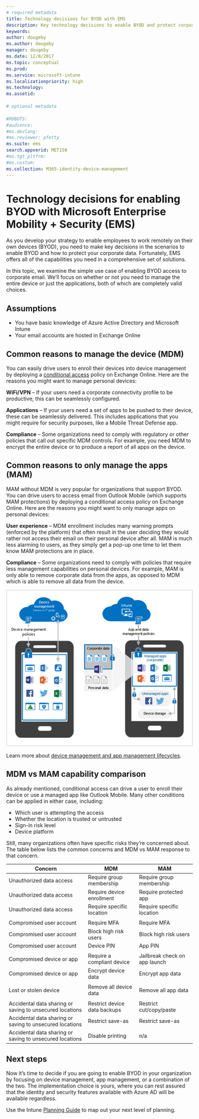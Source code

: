 ```yaml
---
# required metadata
title: Technology decisions for BYOD with EMS
description: Key technology decisions to enable BYOD and protect corporate data with Microsoft Enterprise Mobility + Security.
keywords:
author: dougeby
ms.author: dougeby
manager: dougeby
ms.date: 12/8/2017
ms.topic: conceptual
ms.prod:
ms.service: microsoft-intune
ms.localizationpriority: high
ms.technology:
ms.assetid:

# optional metadata

#ROBOTS:
#audience:
#ms.devlang:
#ms.reviewer: pfetty
ms.suite: ems
search.appverid: MET150
#ms.tgt_pltfrm:
#ms.custom:
ms.collection: M365-identity-device-management
---
```


# Technology decisions for enabling BYOD with Microsoft Enterprise Mobility + Security (EMS)

As you develop your strategy to enable employees to work remotely on their own devices (BYOD), you need to make key decisions in the scenarios to enable BYOD and how to protect your corporate data. Fortunately, EMS offers all of the capabilities you need in a comprehensive set of solutions.  

In this topic, we examine the simple use case of enabling BYOD access to corporate email. We’ll focus on whether or not you need to manage the entire device or just the applications, both of which are completely valid choices.

## Assumptions
* You have basic knowledge of Azure Active Directory and Microsoft Intune
* Your email accounts are hosted in Exchange Online

## Common reasons to manage the device (MDM)
You can easily drive users to enroll their devices into device management by deploying a [conditional access](https://docs.microsoft.com/azure/active-directory/active-directory-conditional-access-azure-portal) policy on Exchange Online. Here are the reasons you might want to manage personal devices:

**WiFi/VPN** – If your users need a corporate connectivity profile to be productive, this can be seamlessly configured.

**Applications** – If your users need a set of apps to be pushed to their device, these can be seamlessly delivered. This includes applications that you might require for security purposes, like a Mobile Threat Defense app.

**Compliance** – Some organizations need to comply with regulatory or other policies that call out specific MDM controls. For example, you need MDM to encrypt the entire device or to produce a report of all apps on the device.

## Common reasons to only manage the apps (MAM)
MAM without MDM is very popular for organizations that support BYOD. You can drive users to access email from Outlook Mobile (which supports MAM protections) by deploying a conditional access policy on Exchange Online. Here are the reasons you might want to only manage apps on personal devices:

**User experience** – MDM enrollment includes many warning prompts (enforced by the platform) that often result in the user deciding they would rather not access their email on their personal device after all. MAM is much less alarming to users, as they simply get a pop-up one time to let them know MAM protections are in place.

**Compliance** – Some organizations need to comply with policies that require less management capabilities on personal devices. For example, MAM is only able to remove corporate data from the apps, as opposed to MDM which is able to remove all data from the device.

![Image comparing device and app management on mobile devices](./media/byod-app-device-mgmt.png)

Learn more about [device management and app management lifecycles](introduction-device-app-lifecycles.md).

## MDM vs MAM capability comparison
As already mentioned, conditional access can drive a user to enroll their device or use a managed app like Outlook Mobile. Many other conditions can be applied in either case, including:

* Which user is attempting the access
* Whether the location is trusted or untrusted
*	Sign-in risk level
* Device platform

Still, many organizations often have specific risks they’re concerned about.  The table below lists the common concerns and MDM vs MAM response to that concern.

| Concern   |   MDM  |   MAM  |
|------------|--------|--------|
|Unauthorized data access | Require group membership | Require group membership |
|Unauthorized data access | Require device enrollment | Require protected app |
|Unauthorized data access | Require specific location | Require specific location |
| | | |
|Compromised user account| Require MFA | Require MFA|
|Compromised user account | Block high risk users | Block high risk users |
|Compromised user account | Device PIN | App PIN |
| | | |
| Compromised device or app | Require a compliant device | Jailbreak check on app launch |
| Compromised device or app | Encrypt device data | Encrypt app data |
| | | |
|Lost or stolen device | Remove all device data | Remove all app data|
| | | |
| Accidental data sharing or saving to unsecured locations | Restrict device data backups | Restrict cut/copy/paste|
| Accidental data sharing or saving to unsecured locations | Restrict save-as | Restrict save-as |
|Accidental data sharing or saving to unsecured locations | Disable printing | n/a|

## Next steps
Now it’s time to decide if you are going to enable BYOD in your organization by focusing on device management, app management, or a combination of the two. The implementation choice is yours, where you can rest assured that the identity and security features available with Azure AD will be available regardless.  

Use the Intune [Planning Guide](planning-guide.md) to map out your next level of planning.
